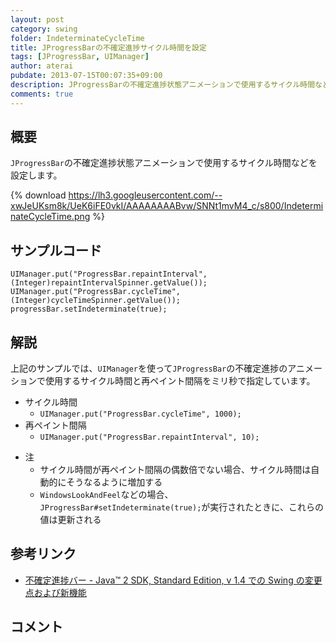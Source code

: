 ```yaml
---
layout: post
category: swing
folder: IndeterminateCycleTime
title: JProgressBarの不確定進捗サイクル時間を設定
tags: [JProgressBar, UIManager]
author: aterai
pubdate: 2013-07-15T00:07:35+09:00
description: JProgressBarの不確定進捗状態アニメーションで使用するサイクル時間などを設定します。
comments: true
---
```

## 概要
`JProgressBar`の不確定進捗状態アニメーションで使用するサイクル時間などを設定します。

{% download https://lh3.googleusercontent.com/--xwJeUKsm8k/UeK6iFE0vkI/AAAAAAAABvw/SNNt1mvM4_c/s800/IndeterminateCycleTime.png %}

## サンプルコード
<pre class="prettyprint"><code>UIManager.put("ProgressBar.repaintInterval", (Integer)repaintIntervalSpinner.getValue());
UIManager.put("ProgressBar.cycleTime",       (Integer)cycleTimeSpinner.getValue());
progressBar.setIndeterminate(true);
</code></pre>

## 解説
上記のサンプルでは、`UIManager`を使って`JProgressBar`の不確定進捗のアニメーションで使用するサイクル時間と再ペイント間隔をミリ秒で指定しています。

- サイクル時間
    - `UIManager.put("ProgressBar.cycleTime", 1000);`
- 再ペイント間隔
    - `UIManager.put("ProgressBar.repaintInterval", 10);`

<!-- dummy comment line for breaking list -->

- 注
    - サイクル時間が再ペイント間隔の偶数倍でない場合、サイクル時間は自動的にそうなるように増加する
    - `WindowsLookAndFeel`などの場合、`JProgressBar#setIndeterminate(true);`が実行されたときに、これらの値は更新される

<!-- dummy comment line for breaking list -->

## 参考リンク
- [不確定進捗バー - Java™ 2 SDK, Standard Edition, v 1.4 での Swing の変更点および新機能](http://docs.oracle.com/javase/jp/7/technotes/guides/swing/1.4/pb.html)

<!-- dummy comment line for breaking list -->

## コメント
